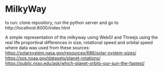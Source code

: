 # MilkyWay
to run:
clone repository, run the python server and go to http://localhost:8000/index.html

A simple representation of the milkyway using WebGl and Threejs using the real life proportinal differences in size, rotational speed and orbital speed where data was used from these sources:
https://solarsystem.nasa.gov/resources/686/solar-system-sizes/
https://sos.noaa.gov/datasets/planet-rotations/
https://public.nrao.edu/ask/which-planet-orbits-our-sun-the-fastest/

